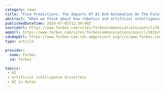 ```yaml
---
category: news
title: "Five Predictions: The Impacts Of AI And Automation On The Future Of Work"
abstract: "When we think about how robotics and artificial intelligence (AI) will impact our lives ... especially over the longer term as smart technologies like driverless cars mature. However, through the early 2020s, only about 3% of jobs have the potential ..."
publishedDateTime: 2019-07-01T12:39:00Z
sourceUrl: https://www.forbes.com/sites/forbescommunicationscouncil/2019/07/01/five-predictions-the-impacts-of-ai-and-automation-on-the-future-of-work/
ampUrl: https://www.forbes.com/sites/forbescommunicationscouncil/2019/07/01/five-predictions-the-impacts-of-ai-and-automation-on-the-future-of-work/amp/
cdnAmpUrl: https://www-forbes-com.cdn.ampproject.org/c/s/www.forbes.com/sites/forbescommunicationscouncil/2019/07/01/five-predictions-the-impacts-of-ai-and-automation-on-the-future-of-work/amp/
type: article

provider:
  name: Forbes
  id: forbes

topics:
 - AI
 - artificial intelligence driverless
 - AI in Autos
---
```

